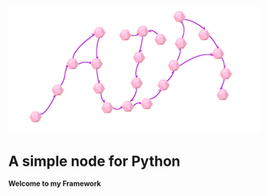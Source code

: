 <p align="center">
  <img src="aia-logo.png" width="600" title="Welcome to my framework">
</p>

<h1 dir="auto">
  <a id="user-content-a-simple-visual-node-editor-for-python" class="anchor" aria-hidden="true" href="#a-simple-node-for-python">
  </a>
  A simple node for Python
</h1>

<p dir="auto">
  <strong>
    Welcome to my Framework
  </strong>
</p>
